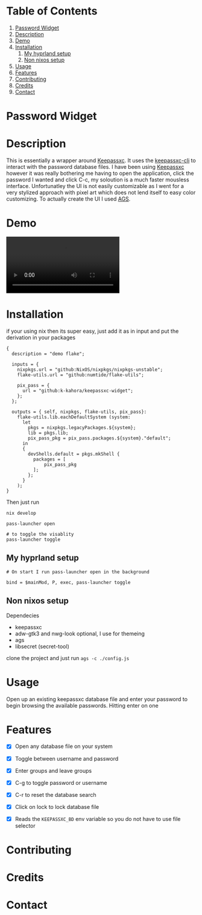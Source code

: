 
# Table of Contents

1.  [Password Widget](#org9650b04)
2.  [Description](#orgc13ca74)
3.  [Demo](#orge320de1)
4.  [Installation](#org6ade73f)
    1.  [My hyprland setup](#org499b75b)
    2.  [Non nixos setup](#orgf282664)
5.  [Usage](#org43489c3)
6.  [Features](#org8bbf90c)
7.  [Contributing](#orge765f0e)
8.  [Credits](#orgf5bcf87)
9.  [Contact](#org76f5eba)


<a id="org9650b04"></a>

# Password Widget


<a id="orgc13ca74"></a>

# Description

This is essentially a wrapper around [Keepassxc](https://keepassxc.org/).  It uses the [keepassxc-cli](https://manpages.ubuntu.com/manpages/focal/man1/keepassxc-cli.1.html) to interact with the password database files.  I have been using [Keepassxc](https://keepassxc.org/) however it was really bothering me having to open the application, click the password I wanted and click C-c, my soloution is a much faster mousless interface.  Unfortunatley the UI is not easily customizable as I went for a very stylized approach with pixel art which does not lend itself to easy color customizing.  To actually create the UI I used [AGS](https://github.com/Aylur/ags).  


<a id="orge320de1"></a>

# Demo

<video src="https://raw.githubusercontent.com/k-kahora/keepassxc-widget/refs/heads/master/demo.mp4"></video>


<a id="org6ade73f"></a>

# Installation

if your using nix then its super easy, just add it as in input and put the derivation in your packages

    
    {
      description = "demo flake";
    
      inputs = {
        nixpkgs.url = "github:NixOS/nixpkgs/nixpkgs-unstable";
        flake-utils.url = "github:numtide/flake-utils";
    
        pix_pass = {
          url = "github:k-kahora/keepassxc-widget";
        };
      };
    
      outputs = { self, nixpkgs, flake-utils, pix_pass}:
        flake-utils.lib.eachDefaultSystem (system:
          let
            pkgs = nixpkgs.legacyPackages.${system};
            lib = pkgs.lib;
            pix_pass_pkg = pix_pass.packages.${system}."default";
          in
          {
            devShells.default = pkgs.mkShell {
              packages = [
                  pix_pass_pkg
              ];
            };
          }
        );
    }

Then just run 

    
    nix develop
    
    pass-launcher open
    
    # to toggle the visablity
    pass-launcher toggle


<a id="org499b75b"></a>

## My hyprland setup

    # On start I run pass-launcher open in the background
    
    bind = $mainMod, P, exec, pass-launcher toggle


<a id="orgf282664"></a>

## Non nixos setup

Dependecies

-   keepassxc
-   adw-gtk3 and nwg-look optional, I use for themeing
-   ags
-   libsecret (secret-tool)

clone the project and just run `ags -c ./config.js`


<a id="org43489c3"></a>

# Usage

Open up an existing keepassxc database file and enter your password to begin browsing the available passwords.  Hitting enter on one


<a id="org8bbf90c"></a>

# Features

-   [X] Open any database file on your system
-   [X] Toggle between username and password
-   [X] Enter groups and leave groups
-   [X] C-g to toggle password or username
-   [X] C-r to reset the database search
-   [X] Click on lock to lock database file
-   [X] Reads the `KEEPASSXC_BD` env variable so you do not have to use file selector


<a id="orge765f0e"></a>

# Contributing


<a id="orgf5bcf87"></a>

# Credits


<a id="org76f5eba"></a>

# Contact

